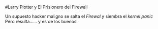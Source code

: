 #Larry Plotter y El Prisionero del Firewall

Un supuesto hacker maligno se salta el *Firewal* y siembra el *kernel panic*
Pero resulta...... y es de los buenos.

